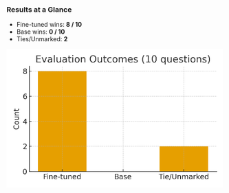 ### Results at a Glance
- Fine-tuned wins: **8 / 10**
- Base wins: **0 / 10**
- Ties/Unmarked: **2**

![Evaluation Outcomes](outputs/results_bar.png)
